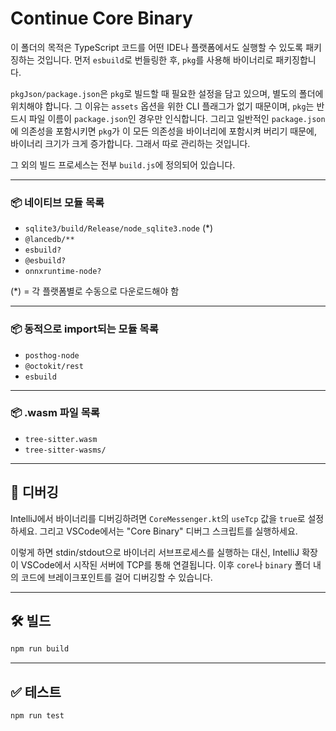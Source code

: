 # Continue Core Binary

이 폴더의 목적은 TypeScript 코드를 어떤 IDE나 플랫폼에서도 실행할 수 있도록 패키징하는 것입니다.
먼저 `esbuild`로 번들링한 후, `pkg`를 사용해 바이너리로 패키징합니다.

`pkgJson/package.json`은 `pkg`로 빌드할 때 필요한 설정을 담고 있으며, 별도의 폴더에 위치해야 합니다.
그 이유는 `assets` 옵션을 위한 CLI 플래그가 없기 때문이며, `pkg`는 반드시 파일 이름이 `package.json`인 경우만 인식합니다.
그리고 일반적인 `package.json`에 의존성을 포함시키면 `pkg`가 이 모든 의존성을 바이너리에 포함시켜 버리기 때문에, 바이너리 크기가 크게 증가합니다.
그래서 따로 관리하는 것입니다.

그 외의 빌드 프로세스는 전부 `build.js`에 정의되어 있습니다.

---

### 📦 네이티브 모듈 목록

- `sqlite3/build/Release/node_sqlite3.node` (\*)
- `@lancedb/**`
- `esbuild?`
- `@esbuild?`
- `onnxruntime-node?`

(\*) = 각 플랫폼별로 수동으로 다운로드해야 함

---

### 📦 동적으로 import되는 모듈 목록

- `posthog-node`
- `@octokit/rest`
- `esbuild`

---

### 📦 .wasm 파일 목록

- `tree-sitter.wasm`
- `tree-sitter-wasms/`

---

## 🐞 디버깅

IntelliJ에서 바이너리를 디버깅하려면 `CoreMessenger.kt`의 `useTcp` 값을 `true`로 설정하세요.
그리고 VSCode에서는 "Core Binary" 디버그 스크립트를 실행하세요.

이렇게 하면 stdin/stdout으로 바이너리 서브프로세스를 실행하는 대신,
IntelliJ 확장이 VSCode에서 시작된 서버에 TCP를 통해 연결됩니다.
이후 `core`나 `binary` 폴더 내의 코드에 브레이크포인트를 걸어 디버깅할 수 있습니다.

---

## 🛠️ 빌드

```bash
npm run build
```

---

## ✅ 테스트

```bash
npm run test
```
